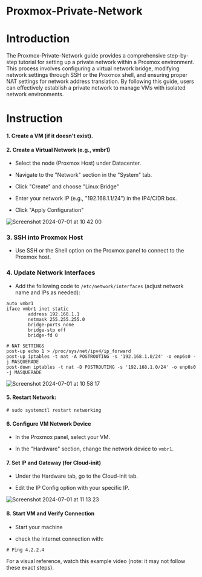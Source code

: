 # Proxmox-Private-Network

# Introduction

The Proxmox-Private-Network guide provides a comprehensive step-by-step tutorial for setting up a private network within a Proxmox environment. This process involves configuring a virtual network bridge, modifying network settings through SSH or the Proxmox shell, and ensuring proper NAT settings for network address translation. By following this guide, users can effectively establish a private network to manage VMs with isolated network environments.

# Instruction
#### 1. Create a VM (if it doesn't exist).

#### 2. Create a Virtual Network (e.g., vmbr1)

- Select the node (Proxmox Host) under Datacenter.

- Navigate to the "Network" section in the "System" tab.
  
- Click "Create" and choose "Linux Bridge"

- Enter your network IP (e.g., "192.168.1.1/24") in the IP4/CIDR box.

- Click "Apply Configuration"

![Screenshot 2024-07-01 at 10 42 00](https://github.com/adel-bz/Proxmox-Private-Network/assets/45201934/f901fd47-7fb5-4d7a-b9fa-0d309f4806b5)

### 3. SSH into Proxmox Host
- Use SSH or the Shell option on the Proxmox panel to connect to the Proxmox host.
 
### 4. Update Network Interfaces
- Add the following code to ```/etc/network/interfaces``` (adjust network name and IPs as needed):
  
```
auto vmbr1
iface vmbr1 inet static
        address 192.168.1.1
        netmask 255.255.255.0
        bridge-ports none
        bridge-stp off
        bridge-fd 0

# NAT SETTINGS
post-up echo 1 > /proc/sys/net/ipv4/ip_forward
post-up iptables -t nat -A POSTROUTING -s '192.168.1.0/24' -o enp6s0 -j MASQUERADE
post-down iptables -t nat -D POSTROUTING -s '192.168.1.0/24' -o enp6s0 -j MASQUERADE
```

![Screenshot 2024-07-01 at 10 58 17](https://github.com/adel-bz/Proxmox-Private-Network/assets/45201934/3d251262-94a6-445d-b286-3af7bc738ba9)

#### 5. Restart Network:
```
# sudo systemctl restart networking
```

#### 6. Configure VM Network Device
- In the Proxmox panel, select your VM.

- In the "Hardware" section, change the network device to ```vmbr1```.

#### 7. Set IP and Gateway (for Cloud-init)
- Under the Hardware tab, go to the Cloud-Init tab.

- Edit the IP Config option with your specific IP.

![Screenshot 2024-07-01 at 11 13 23](https://github.com/adel-bz/Proxmox-Private-Network/assets/45201934/9dc5f031-bbac-4c74-a4ff-3995b56ebb86)

#### 8. Start VM and Verify Connection
- Start your machine

- check the internet connection with:

```
# Ping 4.2.2.4 
```

For a visual reference, watch this example video (note: it may not follow these exact steps).


